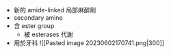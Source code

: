 - 新的 amide-linked 局部麻醉劑
- secondary amine
- 含 ester group
	- 被 esterases 代謝
- 用於牙科
![[Pasted image 20230602170741.png|300]]